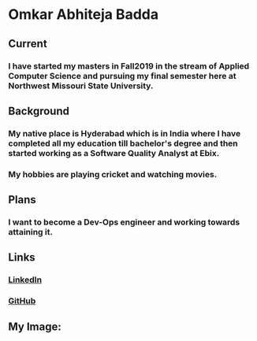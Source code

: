 # Omkar Abhiteja Badda

## Current

### I have started my masters in Fall2019 in the stream of Applied Computer Science and pursuing my final semester here at Northwest Missouri State University.

## Background
### My native place is Hyderabad which is in India where I have completed all my education till bachelor's degree and then started working as a Software Quality Analyst at Ebix.
### My hobbies are playing cricket and watching movies.

## Plans
### I want to become a Dev-Ops engineer and working towards attaining it.

## Links

### [LinkedIn](https://www.linkedin.com/in/omkar-abhiteja-badda-661866180/)
### [GitHub](https://github.com/abhiteja29)

## My Image:



